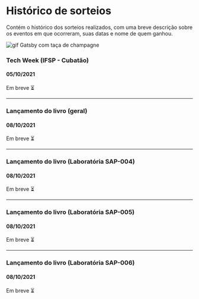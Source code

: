 # Histórico de sorteios
Contém o histórico dos sorteios realizados, com uma breve descrição sobre os eventos em que ocorreram, suas datas e nome de quem ganhou.

![gif Gatsby com taça de champagne](./images/congrats.gif)

### Tech Week (IFSP - Cubatão)
#### 05/10/2021
Em breve ⏳

---

### Lançamento do livro (geral)
#### 08/10/2021
Em breve ⏳

---

### Lançamento do livro (Laboratória SAP-004)
#### 08/10/2021
Em breve ⏳

---

### Lançamento do livro (Laboratória SAP-005)
#### 08/10/2021
Em breve ⏳

---

### Lançamento do livro (Laboratória SAP-006)
#### 08/10/2021
Em breve ⏳
